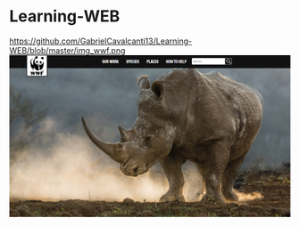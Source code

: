 # Learning-WEB
https://github.com/GabrielCavalcanti13/Learning-WEB/blob/master/img_wwf.png
![Learning_WEB](img_wwf.png)
